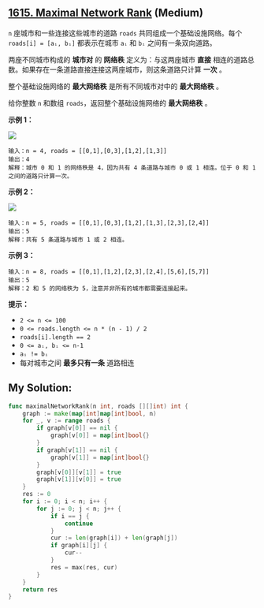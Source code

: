 ## [1615. Maximal Network Rank](https://leetcode.cn/problems/maximal-network-rank) (Medium)

`n` 座城市和一些连接这些城市的道路 `roads` 共同组成一个基础设施网络。每个 `roads[i] = [aᵢ, bᵢ]` 都表示在城市 `aᵢ` 和 `bᵢ` 之间有一条双向道路。

两座不同城市构成的 **城市对** 的 **网络秩** 定义为：与这两座城市 **直接** 相连的道路总数。如果存在一条道路直接连接这两座城市，则这条道路只计算 **一次** 。

整个基础设施网络的 **最大网络秩** 是所有不同城市对中的 **最大网络秩** 。

给你整数 `n` 和数组 `roads`，返回整个基础设施网络的 **最大网络秩** 。

**示例 1：**

**![](https://assets.leetcode-cn.com/aliyun-lc-upload/uploads/2020/10/11/ex1.png)**

```
输入：n = 4, roads = [[0,1],[0,3],[1,2],[1,3]]
输出：4
解释：城市 0 和 1 的网络秩是 4，因为共有 4 条道路与城市 0 或 1 相连。位于 0 和 1 之间的道路只计算一次。

```

**示例 2：**

**![](https://assets.leetcode-cn.com/aliyun-lc-upload/uploads/2020/10/11/ex2.png)**

```
输入：n = 5, roads = [[0,1],[0,3],[1,2],[1,3],[2,3],[2,4]]
输出：5
解释：共有 5 条道路与城市 1 或 2 相连。

```

**示例 3：**

```
输入：n = 8, roads = [[0,1],[1,2],[2,3],[2,4],[5,6],[5,7]]
输出：5
解释：2 和 5 的网络秩为 5，注意并非所有的城市都需要连接起来。

```

**提示：**

- `2 <= n <= 100`
- `0 <= roads.length <= n * (n - 1) / 2`
- `roads[i].length == 2`
- `0 <= aᵢ, bᵢ <= n-1`
- `aᵢ != bᵢ`
- 每对城市之间 **最多只有一条** 道路相连

## My Solution:

```go
func maximalNetworkRank(n int, roads [][]int) int {
    graph := make(map[int]map[int]bool, n)
    for _, v := range roads {
        if graph[v[0]] == nil {
            graph[v[0]] = map[int]bool{}
        }
        if graph[v[1]] == nil {
            graph[v[1]] = map[int]bool{}
        }
        graph[v[0]][v[1]] = true
        graph[v[1]][v[0]] = true
    }
    res := 0
    for i := 0; i < n; i++ {
        for j := 0; j < n; j++ {
            if i == j {
                continue
            }
            cur := len(graph[i]) + len(graph[j])
            if graph[i][j] {
                cur--
            }
            res = max(res, cur)
        }
    }
    return res
}
```
